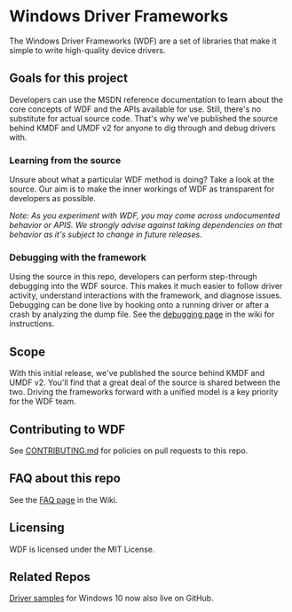 # Windows Driver Frameworks

The Windows Driver Frameworks (WDF) are a set of libraries that make
it simple to write high-quality device drivers.

## Goals for this project

Developers can use the MSDN reference documentation to learn about the
core concepts of WDF and the APIs available for use. Still, there's no
substitute for actual source code. That's why we've published
the source behind KMDF and UMDF v2 for anyone to dig through and debug
drivers with.

### Learning from the source

Unsure about what a particular WDF method is doing? Take a look at the
source. Our aim is to make the inner workings of WDF as transparent
for developers as possible.

*Note: As you experiment with WDF, you may come across undocumented
behavior or APIS. We strongly advise against taking dependencies on
that behavior as it's subject to change in future releases.*

### Debugging with the framework

Using the source in this repo, developers can perform step-through
debugging into the WDF source. This makes it much easier to follow
driver activity, understand interactions with the framework, and
diagnose issues.  Debugging can be done live by hooking onto a running
driver or after a crash by analyzing the dump file.  See the
[debugging page][] in the wiki for instructions.

[debugging page]: https://github.com/Microsoft/Windows-Driver-Frameworks/wiki/Debugging-with-WDF-Source

## Scope

With this initial release, we've published the source behind KMDF and
UMDF v2. You'll find that a great deal of the source is shared
between the two. Driving the frameworks forward with a unified model
is a key priority for the WDF team.

## Contributing to WDF

See [CONTRIBUTING.md][] for policies on pull requests to this repo.

[CONTRIBUTING.md]: https://github.com/Microsoft/Windows-Driver-Frameworks/blob/master/CONTRIBUTING.md

## FAQ about this repo

See the [FAQ page][] in the Wiki.

[FAQ page]: https://github.com/Microsoft/Windows-Driver-Frameworks/wiki/WDF-on-GitHub-FAQ

## Licensing

WDF is licensed under the MIT License.

## Related Repos

[Driver samples][] for Windows 10 now also live on GitHub.

[Driver samples]: https://github.com/Microsoft/windows-driver-samples
